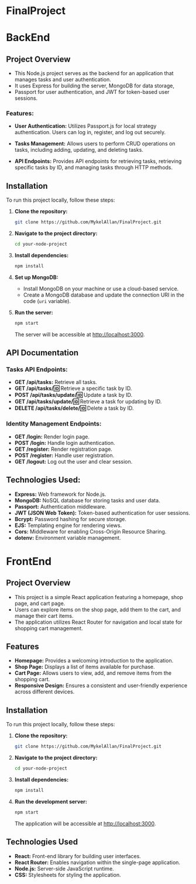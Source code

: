 # FinalProject

# BackEnd
## Project Overview
- This Node.js project serves as the backend for an application that manages tasks and user authentication. 
- It uses Express for building the server, MongoDB for data storage, 
- Passport for user authentication, and JWT for token-based user sessions.

### Features:

- **User Authentication:** Utilizes Passport.js for local strategy authentication. Users can log in, register, and log out securely.

- **Tasks Management:** Allows users to perform CRUD operations on tasks, including adding, updating, and deleting tasks.

- **API Endpoints:** Provides API endpoints for retrieving tasks, retrieving specific tasks by ID, and managing tasks through HTTP methods.

## Installation

To run this project locally, follow these steps:

1. **Clone the repository:**

    ```bash
    git clone https://github.com/MykelAllan/FinalProject.git
    ```

2. **Navigate to the project directory:**
    ```bash
    cd your-node-project
    ```

3. **Install dependencies:**
    ```bash
    npm install
    ```

4. **Set up MongoDB:**
    - Install MongoDB on your machine or use a cloud-based service.
    - Create a MongoDB database and update the connection URI in the code (`uri` variable).

5. **Run the server:**
    ```bash
    npm start
    ```
    The server will be accessible at [http://localhost:3000](http://localhost:3000).

## API Documentation

### Tasks API Endpoints:

- **GET /api/tasks:** Retrieve all tasks.
- **GET /api/tasks/:id:** Retrieve a specific task by ID.
- **POST /api/tasks/update/:id:** Update a task by ID.
- **GET /api/tasks/update/:id:** Retrieve a task for updating by ID.
- **DELETE /api/tasks/delete/:id:** Delete a task by ID.

### Identity Management Endpoints:

- **GET /login:** Render login page.
- **POST /login:** Handle login authentication.
- **GET /register:** Render registration page.
- **POST /register:** Handle user registration.
- **GET /logout:** Log out the user and clear session.

## Technologies Used:

- **Express:** Web framework for Node.js.
- **MongoDB:** NoSQL database for storing tasks and user data.
- **Passport:** Authentication middleware.
- **JWT (JSON Web Token):** Token-based authentication for user sessions.
- **Bcrypt:** Password hashing for secure storage.
- **EJS:** Templating engine for rendering views.
- **Cors:** Middleware for enabling Cross-Origin Resource Sharing.
- **dotenv:** Environment variable management.


# FrontEnd
## Project Overview

- This project is a simple React application featuring a homepage, shop page, and cart page. 
- Users can explore items on the shop page, add them to the cart, and manage their cart items. 
- The application utilizes React Router for navigation and local state for shopping cart management.
## Features

- **Homepage:** Provides a welcoming introduction to the application.
- **Shop Page:** Displays a list of items available for purchase.
- **Cart Page:** Allows users to view, add, and remove items from the shopping cart.
- **Responsive Design:** Ensures a consistent and user-friendly experience across different devices.

## Installation

To run this project locally, follow these steps:

1. **Clone the repository:**

    ```bash
    git clone https://github.com/MykelAllan/FinalProject.git
    ```

2. **Navigate to the project directory:**

    ```bash
    cd your-node-project
    ```

3. **Install dependencies:**

    ```bash
    npm install
    ```

4. **Run the development server:**

    ```bash
    npm start
    ```

    The application will be accessible at [http://localhost:3000](http://localhost:3000).

## Technologies Used

- **React:** Front-end library for building user interfaces.
- **React Router:** Enables navigation within the single-page application.
- **Node.js:** Server-side JavaScript runtime.
- **CSS:** Stylesheets for styling the application.
